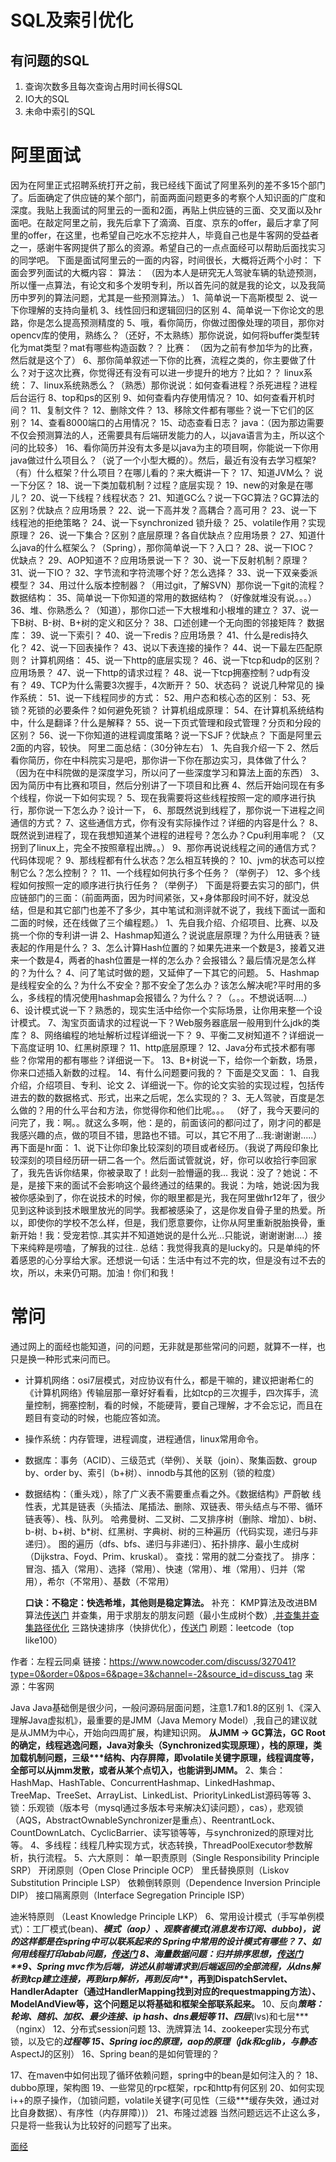 # SQL及索引优化

## 有问题的SQL

1. 查询次数多且每次查询占用时间长得SQL
2. IO大的SQL
3. 未命中索引的SQL





 # 阿里面试

因为在阿里正式招聘系统打开之前，我已经线下面试了阿里系列的差不多15个部门了。后面确定了供应链的某个部门，前面两面问题更多的考察个人知识面的广度和深度。我贴上我面试的阿里云的一面和2面，再贴上供应链的三面、交叉面以及hr面吧。在敲定阿里之前，我先后拿下了滴滴、百度、京东的offer，最后才拿了阿里的offer，在这里，也希望自己吃水不忘挖井人，毕竟自己也是牛客网的受益者之一，感谢牛客网提供了那么的资源。希望自己的一点点面经可以帮助后面找实习的同学吧。 下面是面试阿里云的一面的内容，时间很长，大概将近两个小时： 下面会罗列面试的大概内容： 算法： （因为本人是研究无人驾驶车辆的轨迹预测，所以懂一点算法，有论文和多个发明专利，所以首先问的就是我的论文，以及我简历中罗列的算法问题，尤其是一些预测算法。） 1、简单说一下高斯模型 2、说一下你理解的支持向量机 3、线性回归和逻辑回归的区别 4、简单说一下你论文的思路，你是怎么提高预测精度的 5、哦，看你简历，你做过图像处理的项目，那你对opencv库的使用，熟练么？（还好，不太熟练）那你说说，如何将buffer类型转化为mat类型？mat有哪些构造函数？？ 比赛： （因为之前有参加华为的比赛，然后就是这个了） 6、那你简单叙述一下你的比赛，流程之类的，你主要做了什么？对于这次比赛，你觉得还有没有可以进一步提升的地方？比如？？ linux系统： 7、linux系统熟悉么？（熟悉）那你说说：如何查看进程？杀死进程？进程后台运行 8、top和ps的区别 9、如何查看内存使用情况？ 10、如何查看开机时间？ 11、复制文件？ 12、删除文件？ 13、移除文件都有哪些？说一下它们的区别？ 14、查看8000端口的占用情况？ 15、动态查看日志？ java：（因为那边需要不仅会预测算法的人，还需要具有后端研发能力的人，以java语言为主，所以这个问的比较多） 16、看你简历并没有太多是以java为主的项目啊，你能说一下你用java做过什么项目么？（说了一个小型大概的）。然后，最近有没有去学习框架?（有）什么框架？什么项目？在哪儿看的？来大概讲一下？ 17、知道JVM么？ 说一下分区？ 18、说一下类加载机制？过程？底层实现？ 19、new的对象是在哪儿？ 20、说一下线程？线程状态？ 21、知道GC么？说一下GC算法？GC算法的区别？优缺点？应用场景？ 22、说一下高并发？高耦合？高可用？ 23、说一下线程池的拒绝策略？ 24、说一下synchronized 锁升级？ 25、volatile作用？实现原理？ 26、说一下集合？区别？底层原理？各自优缺点？应用场景？ 27、知道什么java的什么框架么？（Spring），那你简单说一下？入口？ 28、说一下IOC？ 优缺点？ 29、AOP知道不？应用场景说一下？ 30、说一下反射机制？原理？ 31、说一下IO？ 32、字节流和字符流哪个好？怎么选择？ 33、说一下双亲委派模型？ 34、用过什么版本控制器？（用过git，了解SVN）那你说一下git的流程？ 数据结构： 35、简单说一下你知道的常用的数据结构？（好像就堆没有说。。。） 36、堆、你熟悉么？（知道），那你口述一下大根堆和小根堆的建立？ 37、说一下B树、B-树、B+树的定义和区分？ 38、口述创建一个无向图的邻接矩阵？ 数据库： 39、说一下索引？ 40、说一下redis？应用场景？ 41、什么是redis持久化？ 42、说一下回表操作？ 43、说以下表连接的操作？ 44、说一下最左匹配原则？ 计算机网络： 45、说一下http的底层实现？ 46、说一下tcp和udp的区别？应用场景？ 47、说一下http的请求过程？ 48、说一下tcp拥塞控制？udp有没有？ 49、TCP为什么需要3次握手，4次断开？ 50、状态码？ 说说几种常见的 操作系统： 51、说一下线程同步的方式： 52、用户态和核心态的区别： 53、死锁？死锁的必要条件？如何避免死锁？ 计算机组成原理： 54、在计算机系统结构中，什么是翻译？什么是解释？ 55、说一下页式管理和段式管理？分页和分段的区别？ 56、说一下你知道的进程调度策略？说一下SJF？优缺点？ 下面是阿里云2面的内容，较快。 阿里二面总结：（30分钟左右） 1、先自我介绍一下 2、然后看你简历，你在中科院实习是吧，那你讲一下你在那边实习，具体做了什么？ （因为在中科院做的是深度学习，所以问了一些深度学习和算法上面的东西） 3、因为简历中有比赛和项目，然后分别讲了一下项目和比赛 4、然后开始问现在有多个线程，你说一下如何实现？ 5、现在我需要将这些线程按照一定的顺序进行执行，那你说一下怎么办？设计一下， 6、那既然说到线程了，那你说一下进程之间通信的方式？ 7、这些通信方式，你有没有实际操作过？详细的内容是什么？ 8、既然说到进程了，现在我想知道某个进程的进程号？怎么办？Cpu利用率呢？（又拐到了linux上，完全不按照章程出牌。。） 9、那你再说说线程之间的通信方式？代码体现呢？ 9、那线程都有什么状态？怎么相互转换的？ 10、jvm的状态可以控制它么？怎么控制？？ 11、一个线程如何执行多个任务？（举例子） 12、多个线程如何按照一定的顺序进行执行任务？（举例子） 下面是将要去实习的部门，供应链部门的三面：（前面两面，因为时间紧张，又+身体那段时间不好，就没总结，但是和其它部门也差不了多少，其中笔试和测评就不说了，我线下面试一面和二面的时候，还在线做了三个编程题。） 1、先自我介绍、介绍项目、比赛、以及挑一个你的专利讲一讲 2、Hashmap知道么？说说底层原理？为什么用链表？链表起的作用是什么？ 3、怎么计算Hash位置的？如果先进来一个数是3，接着又进来一个数是4，两者的hash位置是一样的怎么办？会报错么？最后情况是怎么样的？为什么？ 4、问了笔试时做的题，又延伸了一下其它的问题。 5、Hashmap是线程安全的么？为什么不安全？那不安全了怎么办？该怎么解决呢?平时用的多么，多线程的情况使用hashmap会报错么？为什么？？（。。。不想说话啊....） 6、设计模式说一下？熟悉的，现实生活中给你一个实际场景，让你用来整一个设计模式。 7、淘宝页面请求的过程说一下？Web服务器底层一般用到什么jdk的类库？ 8、网络编程的地址解析过程详细说一下？ 9、平衡二叉树知道不？详细说一下高度证明 10、红黑树原理？ 11、http底层原理？ 12、Java分布式技术都有哪些？你常用的都有哪些？详细说一下。 13、B+树说一下，给你一个新数，场景，你来口述插入新数的过程。 14、有什么问题要问我的？ 下面是交叉面： 1、自我介绍，介绍项目、专利、论文 2、详细说一下。你的论文实验的实现过程，包括传进去的数的数据格式、形式，出来之后呢，怎么实现的？ 3、无人驾驶，百度是怎么做的？用的什么平台和方法，你觉得你和他们比呢。。。 （好了，我今天要问的问完了，我：啊。。就这么多啊，他：是的，前面该问的都问过了，刚才问的都是我感兴趣的点，做的项目不错，思路也不错。可以，其它不用了...我:谢谢谢.....） 再下面是hr面： 1、说下让你印象比较深刻的项目或者经历。（我说了两段印象比较深刻的项目经历研一研二各一个。然后面试管就说，好，你可以收拾行李回家了，我先告诉你结果，你被录取了！此刻一脸懵逼的我... 我说：没了？她说：不是，是接下来的面试不会影响这个最终通过的结果的。我说：为啥，她说:因为我被你感染到了，你在说技术的时候，你的眼里都是光，我在阿里做hr12年了，很少见到这种谈到技术眼里放光的同学。我都被感染了，这是你发自骨子里的热爱。所以，即使你的学校不怎么样，但是，我们愿意要你，让你从阿里重新脱胎换骨，重新开始！我：受宠若惊..其实并不知道她说的是什么光...只能说，谢谢谢谢....）接下来纯粹是唠嗑，了解我的过往.. 总结：我觉得我真的是lucky的。只是单纯的怀着感恩的心分享给大家。还想说一句话：生活中有过不完的坎，但是没有过不去的坎，所以，未来仍可期。加油！你们和我！







# 常问





通过网上的面经也能知道，问的问题，无非就是那些常问的问题，就算不一样，也只是换一种形式来问而已。

- 计算机网络：osi7层模式，对应协议有什么，都是干嘛的，建议把谢希仁的《计算机网络》传输层那一章好好看看，比如tcp的三次握手，四次挥手，流量控制，拥塞控制，看的时候，不能硬背，要自己理解，才不会忘记，而且在题目有变动的时候，也能应答如流。

- 操作系统：内存管理，进程调度，进程通信，linux常用命令。

- 数据库：事务（ACID）、三级范式（举例）、关联（join）、聚集函数、group by、order by、索引（b+树）、innodb与其他的区别（锁的粒度）

- 数据结构：（重头戏），除了广义表不需要重点看之外。《数据结构》严蔚敏
    线性表，尤其是链表（头插法、尾插法、删除、双链表、带头结点与不带、循环链表等）、栈、队列。
    哈弗曼树、二叉树、二叉排序树（删除、增加）、b树、b-树、b+树、b*树、红黑树、字典树、树的三种遍历（代码实现，递归与非递归）。
    图的遍历（dfs、bfs、递归与非递归）、拓扑排序、最小生成树（Dijkstra、Foyd、Prim、kruskal）。
    查找：常用的就二分查找了。
    排序：冒泡、插入（常用）、选择（常用）、快速（常用）、堆（常用）、归并（常用），希尔（不常用）、基数（不常用）

    **口诀：不稳定：快选希堆，其他则是稳定算法。**
    补充：
    KMP算法及改进BM算法[传送门](https://www.cnblogs.com/ZuoAndFutureGirl/p/9028287.html)
    并查集，用于求朋友的朋友问题（最小生成树个数）,[并查集](https://www.cnblogs.com/noKing/p/8018609.html)[并查集路径优化](https://blog.csdn.net/qq_19782019/article/details/78919990)
    三路快速排序（快排优化），[传送门](https://www.cnblogs.com/deng-tao/p/6536302.html)
    刷题：leetcode（top like100）

    

作者：左程云同桌
链接：https://www.nowcoder.com/discuss/327041?type=0&order=0&pos=6&page=3&channel=-2&source_id=discuss_tag
来源：牛客网

Java
Java基础倒是很少问，一般问源码层面问题，注意1.7和1.8的区别
1、《深入理解Java虚拟机》，最重要的是JMM（Java Memory Model）,我自己的建议就是从JMM为中心，开始向四周扩展，构建知识网。
**从JMM -> GC算法，GC Root的确定，线程逃逸问题，Java对象头（Synchronized实现原理），栈的原理，类加载机制问题，三级\**\*结构、内存屏障，即volatile关键字原理，线程调度等，全部可以从jmm发散，或者从某个点切入，也能讲到JMM。**
2、集合：HashMap、HashTable、ConcurrentHashmap、LinkedHashmap、TreeMap、TreeSet、ArrayList、LinkedList、PriorityLinkedList源码等等
3、锁：乐观锁（版本号（mysql通过多版本号来解决幻读问题），cas），悲观锁（AQS，AbstractOwnableSynchronizer是重点）、ReentrantLock、CountDownLatch、CyclicBarrier、读写锁等等，与synchronized的原理对比等。
4、多线程：线程几种实现方式，状态转换，ThreadPoolExecutor参数解析，执行流程。
5、六大原则：
单一职责原则（Single Responsibility Principle SRP）
开闭原则（Open Close Principle OCP）
里氏替换原则（Liskov Substitution Principle LSP）
依赖倒转原则（Dependence Inversion Principle DIP）
接口隔离原则（Interface Segregation Principle ISP）

迪米特原则 （Least Knowledge Principle LKP）
6、常用设计模式（手写单例模式）：工厂模式(bean)、***模式（aop）、观察者模式(消息发布订阅、dubbo)，说的这样都是在spring中可以联系起来的
Spring中常用的设计模式有哪些？
7、如何用线程打印abab问题，[传送门](https://blog.csdn.net/lsq_401/article/details/79766310)
8、海量数据问题：归并排序思想，[传送门](http://www.cocoachina.com/articles/30336)
**9、Spring mvc作为后端，讲述从前端请求到后端返回的全部流程，从dns解析到tcp建立连接，再到arp解析，再到反向\**\*，再到DispatchServlet、HandlerAdapter（通过HandlerMapping找到对应的requestmapping方法）、ModelAndView等，这个问题足以将基础和框架全部联系起来。**
10、反向***策略：轮询、随机、加权、最少连接、ip hash、dns最短等
11、四层***(lvs)和七层***（nginx）
12、分布式session问题
13、洗牌算法
14、zookeeper实现分布式锁，以及它的***过程等
15、Spring ioc的原理，aop的原理（jdk和cglib，与静态***AspectJ的区别）
16、Spring bean的是如何管理的？

17、在maven中如何出现了循环依赖问题，spring中的bean是如何注入的？
18、dubbo原理，架构图
19、一些常见的rpc框架，rpc和http有何区别
20、如何实现i++的原子操作，（加锁问题，volatile关键字(可见性（三级***缓存失效，通过对比自身数据）、有序性（内存屏障）)）
21、布隆过滤器
当然问题远远不止这么多，只是将一些我认为比较好的问题写了出来。

[面经](https://www.nowcoder.com/discuss/459561?type=2&channel=-2&source_id=discuss_terminal_discuss_jinghua)

